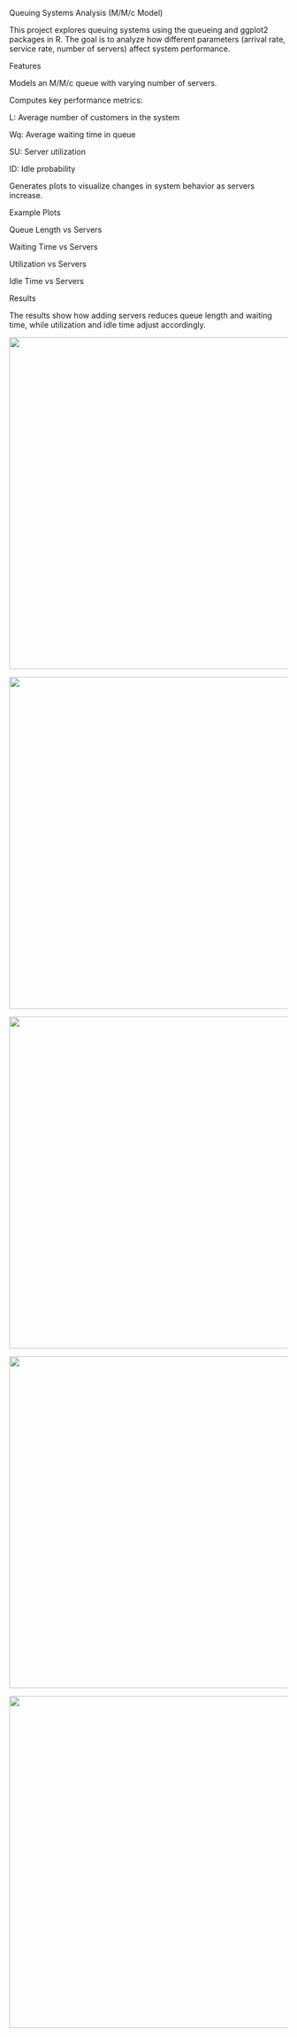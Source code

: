 Queuing Systems Analysis (M/M/c Model)

This project explores queuing systems using the queueing and ggplot2 packages in R.
The goal is to analyze how different parameters (arrival rate, service rate, number of servers) affect system performance.

Features

Models an M/M/c queue with varying number of servers.

Computes key performance metrics:

L: Average number of customers in the system

Wq: Average waiting time in queue

SU: Server utilization

ID: Idle probability

Generates plots to visualize changes in system behavior as servers increase.

Example Plots

Queue Length vs Servers

Waiting Time vs Servers

Utilization vs Servers

Idle Time vs Servers


Results

The results show how adding servers reduces queue length and waiting time, while utilization and idle time adjust accordingly.

<p align="center">
  <img src="https://github.com/user-attachments/assets/736dc690-7bcb-44b6-b708-9fc22b91da16" width="600">
</p>

<p align="center">
  <img src="https://github.com/user-attachments/assets/7445d717-f406-4d78-89e8-a1650c4f459d" width="600">
</p>

<p align="center">
  <img src="https://github.com/user-attachments/assets/7ab9e6ec-cff5-4517-aa3d-7593a2603ecf" width="600">
</p>

<p align="center">
  <img src="https://github.com/user-attachments/assets/b2cf8a77-4d76-4c35-b156-12ee91dc4b3c" width="600">
</p>

<p align="center">
  <img src="https://github.com/user-attachments/assets/5e55a7ed-9273-4113-ab60-61da4acb5949" width="600">
</p>


